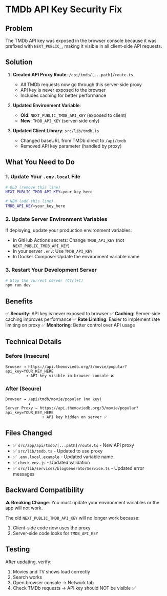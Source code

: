 # TMDb API Key Security Fix

## Problem
The TMDb API key was exposed in the browser console because it was prefixed with `NEXT_PUBLIC_`, making it visible in all client-side API requests.

## Solution
1. **Created API Proxy Route**: `/api/tmdb/[...path]/route.ts`
   - All TMDb requests now go through this server-side proxy
   - API key is never exposed to the browser
   - Includes caching for better performance

2. **Updated Environment Variable**:
   - **Old**: `NEXT_PUBLIC_TMDB_API_KEY` (exposed to client)
   - **New**: `TMDB_API_KEY` (server-side only)

3. **Updated Client Library**: `src/lib/tmdb.ts`
   - Changed baseURL from TMDb direct to `/api/tmdb`
   - Removed API key parameter (handled by proxy)

## What You Need to Do

### 1. Update Your `.env.local` File
```bash
# OLD (remove this line)
NEXT_PUBLIC_TMDB_API_KEY=your_key_here

# NEW (add this line)
TMDB_API_KEY=your_key_here
```

### 2. Update Server Environment Variables
If deploying, update your production environment variables:
- In GitHub Actions secrets: Change `TMDB_API_KEY` (not `NEXT_PUBLIC_TMDB_API_KEY`)
- In your server `.env`: Use `TMDB_API_KEY`
- In Docker Compose: Update the environment variable name

### 3. Restart Your Development Server
```bash
# Stop the current server (Ctrl+C)
npm run dev
```

## Benefits
✅ **Security**: API key is never exposed to browser
✅ **Caching**: Server-side caching improves performance
✅ **Rate Limiting**: Easier to implement rate limiting on proxy
✅ **Monitoring**: Better control over API usage

## Technical Details

### Before (Insecure)
```
Browser → https://api.themoviedb.org/3/movie/popular?api_key=YOUR_KEY_HERE
         ↑ API key visible in browser console ❌
```

### After (Secure)
```
Browser → /api/tmdb/movie/popular (no key)
          ↓
Server Proxy → https://api.themoviedb.org/3/movie/popular?api_key=YOUR_KEY_HERE
                ↑ API key hidden on server ✅
```

## Files Changed
- ✅ `src/app/api/tmdb/[...path]/route.ts` - New API proxy
- ✅ `src/lib/tmdb.ts` - Updated to use proxy
- ✅ `.env.local.example` - Updated variable name
- ✅ `check-env.js` - Updated validation
- ✅ `src/lib/services/blogGeneratorService.ts` - Updated error messages

## Backward Compatibility
⚠️ **Breaking Change**: You must update your environment variables or the app will not work.

The old `NEXT_PUBLIC_TMDB_API_KEY` will no longer work because:
1. Client-side code now uses the proxy
2. Server-side code looks for `TMDB_API_KEY`

## Testing
After updating, verify:
1. Movies and TV shows load correctly
2. Search works
3. Open browser console → Network tab
4. Check TMDb requests → API key should NOT be visible ✅

